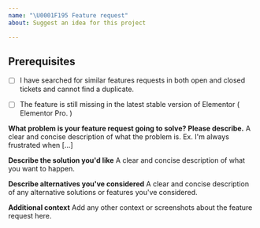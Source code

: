 ```yaml
---
name: "\U0001F195 Feature request"
about: Suggest an idea for this project

---
```


<!-- Before opening a new issue, please search for duplicate issues to prevent opening a duplicate feature request. If there is already an open existing request, please leave a comment there. -->

## Prerequisites
<!-- MARK COMPLETED ITEMS WITH AN [x] -->

- [ ] I have searched for similar features requests in both open and closed tickets and cannot find a duplicate.
- [ ] The feature is still missing in the latest stable version of Elementor ( Elementor Pro. )


**What problem is your feature request going to solve? Please describe.**
A clear and concise description of what the problem is. Ex. I'm always frustrated when [...]

**Describe the solution you'd like**
A clear and concise description of what you want to happen.

**Describe alternatives you've considered**
A clear and concise description of any alternative solutions or features you've considered.

**Additional context**
Add any other context or screenshots about the feature request here.
